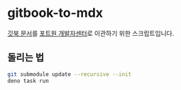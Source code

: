 # gitbook-to-mdx

[깃북 문서](https://github.com/iamport/gitbook)를
[포트원 개발자센터](https://github.com/portone-io/developers.portone.io)로
이관하기 위한 스크립트입니다.

## 돌리는 법

```sh
git submodule update --recursive --init
deno task run
```
